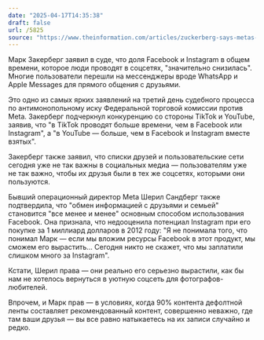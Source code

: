 ```yaml
---
date: "2025-04-17T14:35:38"
draft: false
url: /5825
source: "https://www.theinformation.com/articles/zuckerberg-says-metas-share-time-people-spend-social-media-declined?rc=ukjmk2"
---
```


Марк Закерберг заявил в суде, что доля Facebook и Instagram в общем времени, которое люди проводят в соцсетях, "значительно снизилась". Многие пользователи перешли на мессенджеры вроде WhatsApp и Apple Messages для прямого общения с друзьями.

Это одно из самых ярких заявлений на третий день судебного процесса по антимонопольному иску Федеральной торговой комиссии против Meta. Закерберг подчеркнул конкуренцию со стороны TikTok и YouTube, заявив, что "в TikTok проводят больше времени, чем в Facebook или Instagram", а "в YouTube — больше, чем в Facebook и Instagram вместе взятых".

Закерберг также заявил, что списки друзей и пользовательские сети сегодня уже не так важны в социальных медиа — пользователям уже не так важно, чтобы их друзья были в тех же соцсетях, которыми они пользуются.

Бывший операционный директор Meta Шерил Сандберг также подтвердила, что "обмен информацией с друзьями и семьей" становится "все менее и менее" основным способом использования Facebook. Она признала, что недооценила потенциал Instagram при его покупке за 1 миллиард долларов в 2012 году: "Я не понимала того, что понимал Марк — если мы вложим ресурсы Facebook в этот продукт, мы сможем его вырастить... Сегодня никто не скажет, что мы заплатили слишком много за Instagram".

Кстати, Шерил права — они реально его серьезно вырастили, как бы нам не хотелось вернуться в уютную соцсеть для фотографов-любителей.

Впрочем, и Марк прав — в условиях, когда 90% контента дефолтной ленты составляет рекомендованный контент, совершенно неважно, где там ваши друзья — вы все равно натыкаетесь на их записи случайно и редко.